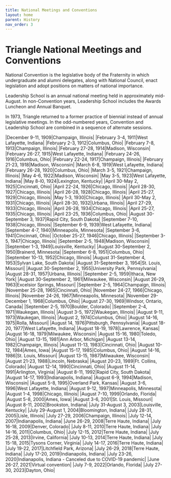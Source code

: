 ```yaml
---
title: National Meetings and Conventions
layout: home
parent: History
nav_order: 3
---
```

# Triangle National Meetings and Conventions

National Convention is the legislative body of the Fraternity in which
undergraduate and alumni delegates, along with National Council, enact
legislation and adopt positions on matters of national importance.

Leadership School is an annual national meeting held in approximately
mid-August.  In non-Convention years, Leadership School includes the
Awards Luncheon and Annual Banquet.

In 1973, Triangle returned to a former practice of biennial instead of
annual legislative meetings.  In the odd-numbered years, Convention and
Leadership School are combined in a sequence of alternate sessions.

|December 9-11, 1909|Champaign, Illinois|
|February 3-4, 1911|West Lafayette, Indiana|
|February 2-3, 1912|Columbus, Ohio|
|February 7-8, 1913|Champaign, Illinois|
|February 27-28, 1914|Madison, Wisconsin|
|February 26-27, 1915|West Lafayette, Indiana|
|February 24-26, 1916|Columbus, Ohio|
|February 22-24, 1917|Champaign, Illinois|
|February 21-23, 1918|Madison, Wisconsin|
|March 6-8, 1919|West Lafayette, Indiana|
|February 26-28, 1920|Columbus, Ohio|
|March 3-5, 1921|Champaign, Illinois|
|May 4-6, 1922|Madison, Wisconsin|
|May 3-5, 1923|West Lafayette, Indiana|
|May 8-l0, 1924|Lexington, Kentucky|
|April 30-May 2, 1925|Cincinnati, Ohio|
|April 22-24, 1926|Chicago, Illinois|
|April 28-30, 1927|Chicago, Illinois|
|April 26-28, 1928|Chicago, Illinois|
|April 25-27, 1929|Chicago, Illinois|
|May 1-3, 1930|Chicago, Illinois|
|April 30-May 2, 1931|Chicago, Illinois|
|April 28-30, 1932|Urbana, Illinois|
|April 27-29, 1933|Chicago, Illinois|
|April 26-28, 1934|Chicago, Illinois|
|April 25-27, 1935|Chicago, Illinois|
|April 23-25, 1936|Columbus, Ohio|
|August 30-September 3, 1937|Rapid City, South Dakota|
|September 7-10, 1938|Chicago, Illinois|
|September 6-9, 1939|West Lafayette, Indiana|
|September 4-7, 1940|Minneapolis, Minnesota|
|September 3-6, 1941|Cincinnati, Ohio|
|October 25-27, 1946|Chicago, Illinois|
|September 3-5, 1947|Chicago, Illinois|
|September 2-5, 1948|Madison, Wisconsin|
|September 1-3, 1949|Louisville, Kentucky|
|August 30-September 2, 1950|Brainerd, Minnesota|
|September 6-8, 1951|Columbus, Ohio|
|September 10-13, 1952|Chicago, Illinois|
|August 31-September 4, 1953|Sylvan Lake, South Dakota|
|August 31-September 3, 1954|St. Louis, Missouri|
|August 30-September 2, 1955|University Park, Pennsylvania|
|August 28-31, 1957|Urbana, Illinois|
|September 2-5, 1959|Ithaca, New York|
|August 30-September 2, 1961|Milwaukee, Wisconsin|
|August 26-29, 1963|Excelsior Springs, Missouri|
|September 2-5, 1964|Champaign, Illinois|
|November 25-28, 1965|Cincinnati, Ohio|
|November 24-27, 1966|Chicago, Illinois|
|November 24-26, 1967|Minneapolis, Minnesota|
|November 29-December 1, 1968|Columbus, Ohio|
|August 27-30, 1969|Windsor, Ontario, Canada|
|September 2-5, 1970|Boulder, Colorado|
|September 2-4, 1971|Waukegan, Illinois|
|August 3-5, 1972|Waukegan, Illinois|
|August 9-11, 1973|Waukegan, Illinois|
|August 2, 1974|Columbus, Ohio|
|August 14-16, 1975|Rolla, Missouri|
|August 14, 1976|Pittsburgh, Pennsylvania|
|August 18-20, 1977|West Lafayette, Indiana|
|August 18-19, 1978|Lawrence, Kansas|
|August 16-18, 1979|Milwaukee, Wisconsin|
|August 15-16, 1980|Toledo, Ohio|
|August 13-15, 1981|Ann Arbor, Michigan|
|August 13-14, 1982|Champaign, Illinois|
|August 11-13, 1983|Cincinnati, Ohio|
|August 10-12, 1984|Ames, Iowa|
|August 15-17, 1985|Columbus, Ohio|
|August 14-16, 1986|St. Louis, Missouri|
|August 13-15, 1987|Milwaukee, Wisconsin|
|August 21-23, 1988|Lincoln, Nebraska|
|August 20-23, 1989|Ft. Collins, Colorado|
|August 12-14, 1990|Cincinnati, Ohio|
|August 11-14, 1991|Arlington, Virginia|
|August 8-11, 1992|Rapid City, South Dakota|
|August 14-17, 1993|Indianapolis, Indiana|
|August 6-9, 1994|Madison, Wisconsin|
|August 5-8, 1995|Overland Park, Kansas|
|August 3-6, 1996|West Lafayette, Indiana|
|August 9-12, 1997|Minneapolis, Minnesota|
|August 1-4, 1998|Chicago, Illinois|
|August 7-10, 1999|Orlando, Florida|
|August 5-8, 2000|Ames, Iowa|
|August 3-6, 2001|St. Louis, Missouri|
|August 8-11, 2002|Brookston, Indiana|
|July 31-August 3, 2003|Louisville, Kentucky|
|July 29-August 1, 2004|Bloomington, Indiana|
|July 28-31, 2005|Lisle, Illinois|
|July 27-29, 2006|Champaign, Illinois|
|July 12-14, 2007|Indianapolis, Indiana|
|June 26-29, 2008|Terre Haute, Indiana|
|July 16-18, 2009|Denver, Colorado|
|July 8-11, 2010|Terre Haute, Indiana|
|July 14-16, 2011|Columbus, Ohio|
|July 12-15, 2012|Terre Haute, Indiana|
|July 25-28, 2013|Irvine, California|
|July 10-13, 2014|Terre Haute, Indiana|
|July 15-18, 2015|Tysons Corner, Virginia|
|July 14-17, 2016|Terre Haute, Indiana|
|July 19-22, 2017|Litchfield Park, Arizona|
|July 26-29, 2018|Terre Haute, Indiana|
|July 17-20, 2019|Indianapolis, Indiana|
|July 23-26, 2020|Indianapolis, Indiana - Canceled due to COVID-19 pandemic|
|June 26-27, 2021|Virtual convention|
|July 7-9, 2022|Orlando, Florida|
|July 27-30, 2023|Dayton, Ohio|
